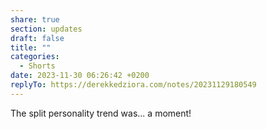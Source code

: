 ```yaml
---
share: true
section: updates
draft: false
title: ""
categories:
  - Shorts
date: 2023-11-30 06:26:42 +0200
replyTo: https://derekkedziora.com/notes/20231129180549
---
```


The split personality trend was... a moment!
